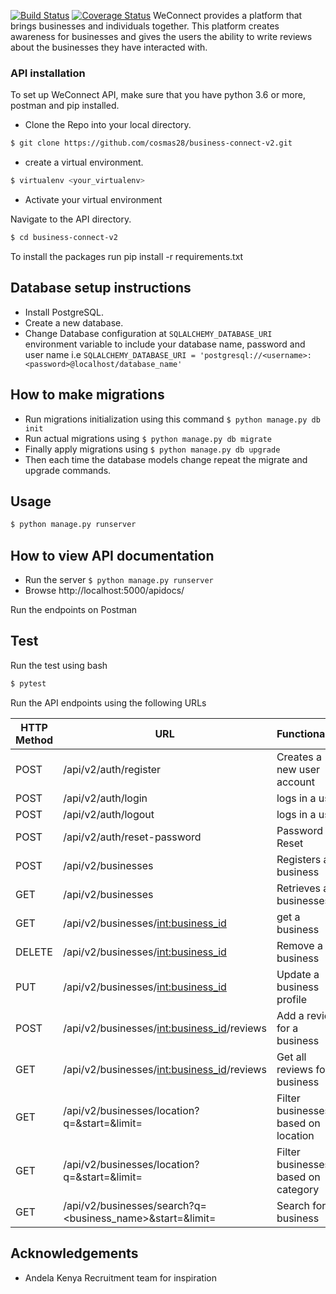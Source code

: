 [![Build Status](https://travis-ci.org/cosmas28/business-connect-v2.svg?branch=develop)](https://travis-ci.org/cosmas28/business-connect-v2)
[![Coverage Status](https://coveralls.io/repos/github/cosmas28/business-connect-v2/badge.svg?branch=master)](https://coveralls.io/github/cosmas28/business-connect-v2?branch=master)
WeConnect provides a platform that brings businesses and individuals together.
This platform creates awareness for businesses and gives the users the ability
to write reviews about the businesses they have interacted with.

### API installation
To set up WeConnect API, make sure that you have python 3.6 or more, postman and pip installed.

* Clone the Repo into your local directory.

```bash
$ git clone https://github.com/cosmas28/business-connect-v2.git
```

* create a virtual environment.

```bash
$ virtualenv <your_virtualenv>
```

* Activate your virtual environment

Navigate to the API directory.

```bash
$ cd business-connect-v2
```

To install the packages run pip install -r requirements.txt

## Database setup instructions

* Install PostgreSQL.
* Create a new database.
* Change Database configuration at `SQLALCHEMY_DATABASE_URI` environment variable to include your database name, password
    and user name i.e `SQLALCHEMY_DATABASE_URI = 'postgresql://<username>:<password>@localhost/database_name'`

## How to make migrations

* Run migrations initialization using this command `$ python manage.py db init`
* Run actual migrations using `$ python manage.py db migrate`
* Finally apply migrations using `$ python manage.py db upgrade`
* Then each time the database models change repeat the migrate and upgrade commands.

## Usage

```bash
$ python manage.py runserver
```

## How to view API documentation

* Run the server `$ python manage.py runserver`
* Browse http://localhost:5000/apidocs/

Run the endpoints on Postman

## Test

Run the test using bash
```bash
$ pytest
```

Run the API endpoints using the following URLs

HTTP Method | URL | Functionality
----------- | --- | -------------
POST | /api/v2/auth/register | Creates a new user account
POST | /api/v2/auth/login | logs in a user
POST | /api/v2/auth/logout | logs in a user
POST | /api/v2/auth/reset-password | Password Reset
POST | /api/v2/businesses | Registers a business
GET | /api/v2/businesses | Retrieves all businesses
GET | /api/v2/businesses/<int:business_id> | get a business
DELETE | /api/v2/businesses/<int:business_id> | Remove a business
PUT | /api/v2/businesses/<int:business_id> | Update a business profile
POST | /api/v2/businesses/<int:business_id>/reviews | Add a review for a business
GET | /api/v2/businesses/<int:business_id>/reviews | Get all reviews for a business
GET | /api/v2/businesses/location?q=<location>&start=<start>&limit=<limit> | Filter businesses based on location
GET | /api/v2/businesses/location?q=<category>&start=<start>&limit=<limit> | Filter businesses based on category
GET | /api/v2/businesses/search?q=<business_name>&start=<start>&limit=<limit> | Search for a business

## Acknowledgements

* Andela Kenya Recruitment team for inspiration
